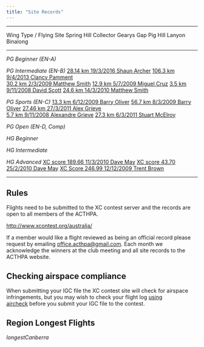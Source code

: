 ```yaml
---
title: "Site Records"
---
```


------------------------------------------------------------------------------------------------------------------------------------------------------------------------------------------------------------------------------------------------     ---------------------------------------------
Wing Type / Flying Site    Spring Hill                                           Collector                                                     Gearys Gap                                         Pig Hill                                            Lanyon                          Binalong
-------------------------  -------------------------------------------------     ------------------------------------------------------------- -------------------------------------------------  ----------------------------------------------      ------------------------------- -----------------
*PG Beginner (EN-A)*

*PG Intermediate (EN-B)*   [28.14 km 19/3/2016 Shaun Archer][shaun-spring]       [106.3 km 9/4/2013 Clancy Pamment][clancy-collector]<br />    [30.2 km 2/3/2009 Matthew Smith][matthew-gearys]   [12.9 km 5/7/2009  Miguel Cruz][miguel-pig]                                         [3.5 km 9/11/2008  David Scott][david-binalong]
                                                                                 [24.6 km 14/3/2010 Matthew Smith][matthew-collector]                           

*PG Sports (EN-C)*         [13.3 km 6/12/2009 Barry Oliver][barry-spring]                                                                      [56.7 km 8/3/2009 Barry Oliver][barry-gearys]      [27.46 km 27/3/2011  Alex Grieve][alex-pig]<br />                                   [5.7 km 9/11/2008 Alexandre Grieve][alexandre-binalong]
                                                                                                                                                                                                  [27.3 km 6/3/2011 Stuart McElroy][stuart-pig]

*PG Open (EN-D, Comp)*

*HG Beginner*

*HG Intermediate*

*HG Advanced*                                                                    [XC score 189.66 11/3/2010 Dave May][dave-collector]                                                             [XC score 43.70 25/2/2010 Dave May][dave-pig]                                       [XC Score 246.99 12/12/2009 Trent Brown][trent-binalong] 

------------------------------------------------------------------------------------------------------------------------------------------------------------------------------------------------------------------------------------------------     ---------------------------------------------------

[shaun-spring]: http://www.xcontest.org/australia/flights/detail:shaunar/19.3.2016/04:19
[clancy-collector]: http://www.paraglidingforum.com/leonardo/flight/735119
[matthew-collector]: http://www.paraglidingforum.com/leonardo/flight/304670
[matthew-gearys]: http://www.paraglidingforum.com/leonardo/flight/164826
[miguel-pig]: http://www.paraglidingforum.com/leonardo/flight/158425
[david-binalong]: http://www.paraglidingforum.com/leonardo/flight/149803
[barry-spring]: http://www.paraglidingforum.com/leonardo/flight/291208
[barry-gearys]: http://www.paraglidingforum.com/leonardo/flight/165618
[alex-pig]: http://www.xcontest.org/world/en/flights/detail:MadFrench/27.3.2011/04:13
[stuart-pig]: http://www.paraglidingforum.com/leonardo/flight/416489
[alexandre-binalong]: http://www.paraglidingforum.com/leonardo/flight/148659
[dave-collector]: http://www.paraglidingforum.com/leonardo/flight/304338
[dave-pig]: http://www.paraglidingforum.com/leonardo/flight/302265
[trent-binalong]: http://www.paraglidingforum.com/leonardo/flight/292158

## Rules

Flights need to be submitted to the XC contest server and the records are open to all members of the ACTHPA.

http://www.xcontest.org/australia/

If a member would like a flight reviewed as being an official record please request by emailing office.acthpa@gmail.com.
Each month we acknowledge the winners at the club meeting and all site records to the ACTHPA website.

## Checking airspace compliance

When submitting your IGC file the XC contest site will check for airspace infringements, but you may wish to check your flight log [using aircheck](http://xcaustralia.org/aircheck/aircheck.php) before you submit your IGC file to the contest. 

## Region Longest Flights

$longestCanberra$
